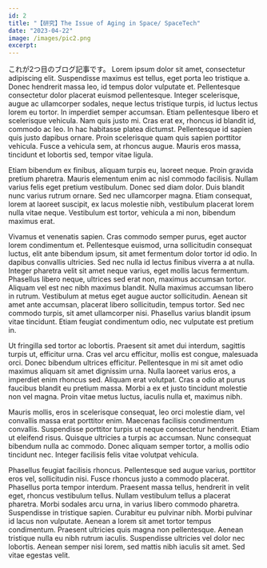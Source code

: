 ```yaml
---
id: 2
title: "【研究】The Issue of Aging in Space/ SpaceTech"
date: "2023-04-22"
image: /images/pic2.png
excerpt:
---
```


これが2つ目のブログ記事です。
Lorem ipsum dolor sit amet, consectetur adipiscing elit. Suspendisse maximus est tellus, eget porta leo tristique a. Donec hendrerit massa leo, id tempus dolor vulputate et. Pellentesque consectetur dolor placerat euismod pellentesque. Integer scelerisque, augue ac ullamcorper sodales, neque lectus tristique turpis, id luctus lectus lorem eu tortor. In imperdiet semper accumsan. Etiam pellentesque libero et scelerisque vehicula. Nam quis justo mi. Cras erat ex, rhoncus id blandit id, commodo ac leo. In hac habitasse platea dictumst. Pellentesque id sapien quis justo dapibus ornare. Proin scelerisque quam quis sapien porttitor vehicula. Fusce a vehicula sem, at rhoncus augue. Mauris eros massa, tincidunt et lobortis sed, tempor vitae ligula.

Etiam bibendum ex finibus, aliquam turpis eu, laoreet neque. Proin gravida pretium pharetra. Mauris elementum enim ac nisl commodo facilisis. Nullam varius felis eget pretium vestibulum. Donec sed diam dolor. Duis blandit nunc varius rutrum ornare. Sed nec ullamcorper magna. Etiam consequat, lorem at laoreet suscipit, ex lacus molestie nibh, vestibulum placerat lorem nulla vitae neque. Vestibulum est tortor, vehicula a mi non, bibendum maximus erat.

Vivamus et venenatis sapien. Cras commodo semper purus, eget auctor lorem condimentum et. Pellentesque euismod, urna sollicitudin consequat luctus, elit ante bibendum ipsum, sit amet fermentum dolor tortor id odio. In dapibus convallis ultricies. Sed nec nulla id lectus finibus viverra a at nulla. Integer pharetra velit sit amet neque varius, eget mollis lacus fermentum. Phasellus libero neque, ultrices sed erat non, maximus accumsan tortor. Aliquam vel est nec nibh maximus blandit. Nulla maximus accumsan libero in rutrum. Vestibulum at metus eget augue auctor sollicitudin. Aenean sit amet ante accumsan, placerat libero sollicitudin, tempus tortor. Sed nec commodo turpis, sit amet ullamcorper nisi. Phasellus varius blandit ipsum vitae tincidunt. Etiam feugiat condimentum odio, nec vulputate est pretium in.

Ut fringilla sed tortor ac lobortis. Praesent sit amet dui interdum, sagittis turpis ut, efficitur urna. Cras vel arcu efficitur, mollis est congue, malesuada orci. Donec bibendum ultrices efficitur. Pellentesque in mi sit amet odio maximus aliquam sit amet dignissim urna. Nulla laoreet varius eros, a imperdiet enim rhoncus sed. Aliquam erat volutpat. Cras a odio at purus faucibus blandit eu pretium massa. Morbi a ex et justo tincidunt molestie non vel magna. Proin vitae metus luctus, iaculis nulla et, maximus nibh.

Mauris mollis, eros in scelerisque consequat, leo orci molestie diam, vel convallis massa erat porttitor enim. Maecenas facilisis condimentum convallis. Suspendisse porttitor turpis ut neque consectetur hendrerit. Etiam ut eleifend risus. Quisque ultricies a turpis ac accumsan. Nunc consequat bibendum nulla ac commodo. Donec aliquam semper tortor, a mollis odio tincidunt nec. Integer facilisis felis vitae volutpat vehicula.

Phasellus feugiat facilisis rhoncus. Pellentesque sed augue varius, porttitor eros vel, sollicitudin nisi. Fusce rhoncus justo a commodo placerat. Phasellus porta tempor interdum. Praesent massa tellus, hendrerit in velit eget, rhoncus vestibulum tellus. Nullam vestibulum tellus a placerat pharetra. Morbi sodales arcu urna, in varius libero commodo pharetra. Suspendisse in tristique sapien. Curabitur eu pulvinar nibh. Morbi pulvinar id lacus non vulputate. Aenean a lorem sit amet tortor tempus condimentum. Praesent ultricies quis magna non pellentesque. Aenean tristique nulla eu nibh rutrum iaculis. Suspendisse ultricies vel dolor nec lobortis. Aenean semper nisi lorem, sed mattis nibh iaculis sit amet. Sed vitae egestas velit.

